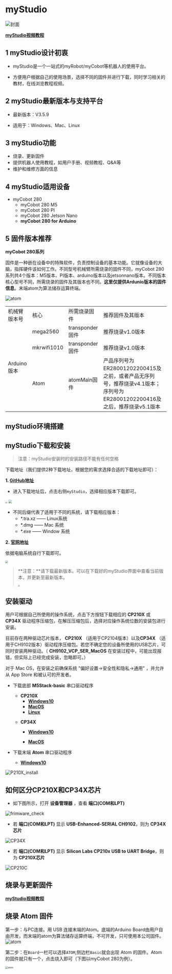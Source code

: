 # myStudio

![封面](../../../resource\3-FunctionsAndApplications\5.BasicFunction\5.2-Softwarelnstructions/mystudioShow.jpg)

**[myStudio视频教程](https://www.bilibili.com/video/BV1Qr4y1N7B5/)**

## 1 myStudio设计初衷

- myStudio是一个一站式的myRobot/myCobot等机器人的使用平台。

- 方便用户根据自己的使用场景，选择不同的固件并进行下载，同时学习相关的教材，在线浏览教程视频。

## 2 myStudio最新版本与支持平台

- 最新版本：V3.5.9

- 适用于：Windows、Mac、Linux

## 3 myStudio功能

- 烧录、更新固件
- 提供机器人使用教程，如用户手册、视频教程、Q&A等
- 维护和维修方面的信息

## 4 myStudio适用设备

- myCobot 280
  - myCobot 280 M5
  - myCobot 280 PI
  - myCobot 280 Jetson Nano
  - **myCobot 280 for Arduino** 


## 5 固件版本推荐

**myCobot 280系列**

固件是一种嵌在设备中的特殊软件，负责控制设备的基本功能。它就像设备的大脑，指挥硬件该如何工作。不同型号机械臂所需烧录的固件不同，myCobot 280系列共4个版本：M5版本、PI版本、arduino版本以及jetsonnano版本。不同版本核心型号不同，所需烧录的固件及其版本也不同。**这里仅提供Ardunio版本的固件信息**。末端atom为算法储存运算终端。

<img src="../../../resource\3-FunctionsAndApplications\5.BasicFunction\5.2-Softwarelnstructions/2111pic4.png" alt="atom" style="zoom:100%;" />

<table>
<tr>
	<td>机械臂版本号</td>
    <td>核心</td>
    <td>所需烧录固件</td>
    <td>推荐固件及其版本</td>
</tr>
<tr>
	<td rowspan='3'>Arduino版本</td>
	<td>mega2560</td>
	<td>transponder固件</td>
	<td>推荐烧录v1.0版本</td>
</tr>
<tr>
	<td>mkrwifi1010</td>
	<td>transponder固件</td>
	<td>推荐烧录v1.0版本</td>
</tr>
<tr>
	<td>Atom</td>
	<td>atomMain固件</td>
	<td>产品序列号为ER28001202200415及之前，或者产品无序列号，推荐烧录v4.1版本；序列号为ER28001202200416及之后，推荐烧录v5.1版本</td>
</tr>
</table>


## myStudio环境搭建
## myStudio下载和安装

>注意：myStudio安装时的安装路径不能有任何空格

下载地址（我们提供2种下载地址，根据您的需求选择合适的下载地址即可）：

**1. [GitHub地址](https://github.com/elephantrobotics/myStudio)**

* 进入下载地址后，点击右侧`myStudio`，选择相应版本下载即可。

<img src="../../../resource\3-FunctionsAndApplications\5.BasicFunction\5.2-Softwarelnstructions/mystudiogithub.jpg" style="zoom: 35%;" />

<img src="../../../resource\3-FunctionsAndApplications\5.BasicFunction\5.2-Softwarelnstructions/githubassets.jpg" style="zoom: 67%;" />

* 不同后缀代表了适用于不同的系统，请下载相应版本：
  * *.tra.xz —— Linux系统
  * *.dmg —— Mac 系统
  * *.exe —— Window 系统



**2. [官网地址](https://www.elephantrobotics.com/download/)**

依据电脑系统自行下载即可。

<img src="../../../resource\3-FunctionsAndApplications\5.BasicFunction\5.2-Softwarelnstructions/mystudiodownload.jpg" style="zoom: 50%;" />



> **注意：**请下载最新版本。可以在下载好的myStudio界面中查看当前版本，并更新至最新版本。
>
> <img src="../../../resource\3-FunctionsAndApplications\5.BasicFunction\5.2-Softwarelnstructions/mystudiorenew.jpg" style="zoom: 33%;" />



## 安装驱动

用户可根据自己所使用的操作系统，点击下方按钮下载相应的 **CP210X** 或 **CP34X** 驱动程序压缩包，在解压压缩包后，选择对应操作系统位数的安装包进行安装。

目前存在两种驱动芯片版本， **CP210X** （适用于CP2104版本）以及**CP34X** （适用于CH9102版本）驱动程序压缩包。若您不确定您的设备所使用的USB芯片，可同时安装两种驱动。（ **CH9102_VCP_SER_MacOS** 在安装过程中，可能出现报错，但实际上已经完成安装，忽略即可。）

对于 Mac OS，在安装之前确保系统 "偏好设置->安全性和隐私->通用" ，并允许从 App Store 和被认可的开发者。

- 下载底部 **M5Stack-basic** 串口驱动程序
  
  - **CP210X**
    - [ **Windows10** ](https://download.elephantrobotics.com/software/drivers/CP210x_VCP_Windows.zip)
    - [ **MacOS** ](https://download.elephantrobotics.com/software/drivers/CP210x_VCP_MacOS.zip)
    - [ **Linux** ](https://download.elephantrobotics.com/software/drivers/CP210x_VCP_Linux.zip)
  
  
  * **CP34X**
  
    - [ **Windows10** ](https://download.elephantrobotics.com/software/drivers/CH9102_VCP_SER_Windows.exe)
  
    - [ **MacOS** ](https://download.elephantrobotics.com/software/drivers/CH9102_VCP_MacOS.zip)

- 下载末端 **Atom** 串口驱动程序 
  - [ **Windows10** ](https://download.elephantrobotics.com/software/drivers/CDM21228_Setup.zip)


![P210X_install](../../../resource\3-FunctionsAndApplications\5.BasicFunction\5.2-Softwarelnstructions/4.1.1.2-CP210X_install.gif)



## 如何区分CP210X和CP34X芯片

- 如下图所示，打开 **设备管理器** ，查看 **端口(COM和LPT)** 

![frimware_check](../../../resource\3-FunctionsAndApplications\5.BasicFunction\5.2-Softwarelnstructions/4.1.1.3-firmware_check.gif)

  * 若 **端口(COM和LPT)** 显示 **USB-Enhanced-SERIAL CH9102**，则为 **CP34X芯片** 

![CP34X](../../../resource\3-FunctionsAndApplications\5.BasicFunction\5.2-Softwarelnstructions/4.1.1.3-CP34X.png)

  * 若 **端口(COM和LPT)** 显示 **Silicon Labs CP210x USB to UART Bridge**，则为 **CP210X芯片**

![CP210C](../../../resource\3-FunctionsAndApplications\5.BasicFunction\5.2-Softwarelnstructions/4.1.1.3-CP210X.png)



## 烧录与更新固件

**[myStudio视频教程](https://www.bilibili.com/video/BV1Qr4y1N7B5/)**

## 烧录 Atom 固件



第一步：与PC连接。用 USB 连接末端的Atom。底端的Arduino Board由用户自由开发，而末端的atom为算法储存运算终端，不可开发，只可使用本公司固件。
<img src="../../../resource\3-FunctionsAndApplications\5.BasicFunction\5.2-Softwarelnstructions/2111pic4.png" alt="atom" style="zoom:100%;" />



第二步：在`Board`一栏可以选择`ATOM`,侧边栏`Basic`就会出现 Atom 的固件。Atom 的固件就只有一个，点击烧入即可（下图以myCobot 280为例）。

<img src="../../../resource\3-FunctionsAndApplications\5.BasicFunction\5.2-Softwarelnstructions/atom.jpg" alt="atom" style="zoom: 50%;" />
